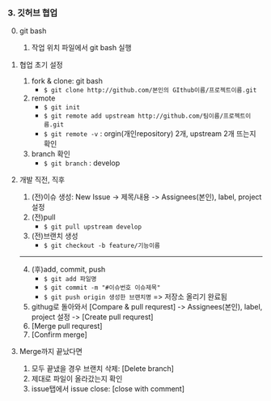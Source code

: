 ### 3. 깃허브 협업
0. git bash
    1. 작업 위치 파일에서 git bash 실행

1. 협업 초기 설정
    1. fork & clone: git bash
        - ```$ git clone http://github.com/본인의 GIthub이름/프로젝트이름.git```
    2. remote
        - ```$ git init```
        - ```$ git remote add upstream http://github.com/팀이름/프로젝트이름.git```
        - ```$ git remote -v``` : orgin(개인repository) 2개, upstream 2개 뜨는지 확인
    3. branch 확인
        - ```$ git branch``` : develop
        
        
2. 개발 직전, 직후
    1. (전)이슈 생성: New Issue -> 제목/내용 -> Assignees(본인), label, project 설정
    2. (전)pull
        - ```$ git pull upstream develop```
    3. (전)브랜치 생성
        - ```$ git checkout -b feature/기능이름```
    -----------------------------------------------------------------
    4. (후)add, commit, push
        - ```$ git add 파일명```
        - ```$ git commit -m "#이슈번호 이슈제목"```
        - ```$ git push origin 생성한 브랜치명``` => 저장소 올리기 완료됨
    5. githug로 돌아와서 [Compare & pull requrest] -> Assignees(본인), label, project 설정 -> [Create pull requrest]
    6. [Merge pull requrest]
    7. [Confirm merge]


3. Merge까지 끝났다면
    1. 모두 끝냈을 경우 브랜치 삭제: [Delete branch]
    2. 제대로 파일이 올라갔는지 확인
    3. issue탭에서 issue close: [close with comment]
